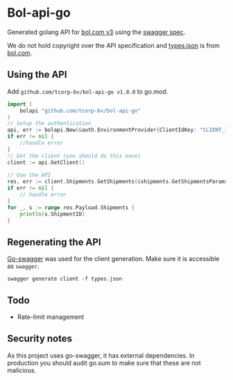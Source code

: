 # Bol-api-go
Generated golang API for [bol.com v3](https://api.bol.com/retailer/public/redoc/v3) using the [swagger spec](https://api.bol.com/retailer/public/apispec/v3).

We do not hold copyright over the API specification and [types.json](types.json) is from [bol.com](https://api.bol.com/retailer/public/apispec/v3).

## Using the API
Add `github.com/tcorp-bv/bol-api-go v1.0.0` to go.mod.

```go
import (
    bolapi "github.com/tcorp-bv/bol-api-go"
)
// Setup the authentication
api, err := bolapi.New(&auth.EnvironmentProvider{ClientIdKey: "CLIENT_ID", ClientSecretKey: "CLIENT_SECRET"})
if err != nil {
	//handle error
}
// Get the client (you should do this once)
client := api.GetClient()
	
// Use the API
res, err := client.Shipments.GetShipments(&shipments.GetShipmentsParams{Context:context.Background()})
if err != nil {
	// handle error
}
for _, s := range res.Payload.Shipments {
	println(s.ShipmentID)
}
```


## Regenerating the API
[Go-swagger](https://github.com/go-swagger/go-swagger) was used for the client generation. Make sure it is accessible as `swagger`.
```shell script
swagger generate client -f types.json
```

## Todo
* Rate-limit management

## Security notes
As this project uses go-swagger, it has external dependencies. In production you should audit go.sum to make sure that these are not malicious.
